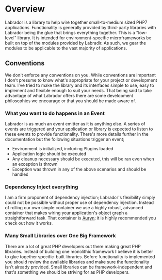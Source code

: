 # Overview

Labrador is a library to help wire together small-to-medium sized PHP7 applications. Functionality is generally provided by 
third-party libraries with Labrador being the glue that brings everything together. This is a "low-level" library. It is 
intended for environment-specific microframeworks be built on top of the modules provided by Labradir. As such, we gear the 
modules to be applicable to the vast majority of applications.
 
## Conventions
 
We don't enforce any conventions on you. While conventions are important I don't presume to know what's appropriate for your 
project or development team. I've tried to make the library and its interfaces simple to use, easy to implement and flexible 
enough to suit your needs. That being said to take advantage of what Labrador offers there are some development philosophies 
we encourage or that you should be made aware of.

### What you want to do happens in an Event

Labrador is as much an event emitter as it is anything else. A series of events are triggered and your application or library 
is expected to listen to these events to provide functionality. There's more details further in the documentation but the 
following situations trigger an event;

- Environment is initialized, including Plugins loaded
- Application logic should be executed
- Any cleanup necessary should be executed, this will be ran even when an exception is thrown
- Exception was thrown in any of the above scenarios and should be handled

### Dependency Inject everything

I am a firm proponent of dependency injection; Labrador's flexibility simply could not be possible without proper use of 
dependency injection. Instead of rolling our own simple container we use a highly robust, advanced container that makes 
wiring your application's object graph a straightforward task. That container is [Auryn](https://github.com/rdlowrey/auryn); 
it is highly recommended you check out how it works.

### Many Small Libraries over One Big Framework

There are a lot of great PHP developers out there making great PHP libraries. Instead of building one monolithic framework 
I believe it is better to glue together specific-built libraries. Before functionality is implemented you should review 
the available libraries and make sure the functionality isn't already provided. Small libraries can be framework-independent 
and that's something we should be striving for as PHP developers.

